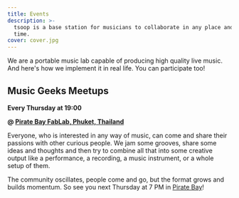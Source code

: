 ```yaml
---
title: Events
description: >-
  tsoop is a base station for musicians to collaborate in any place and at any
  time.
cover: cover.jpg
---
```

<script setup>
import EventRow from './EventRow.vue'
</script>

We are a portable music lab capable of producing high quality live music. And here's how we implement it in real life. You can participate too!

## Music Geeks Meetups

**Every Thursday at 19:00**

**@ [Pirate Bay FabLab, Phuket, Thailand](https://chromatone.center/academy/centers/phuket/)**

Everyone, who is interested in any way of music, can come and share their passions with other curious people. We jam some grooves, share some ideas and thoughts and then try to combine all that into some creative output like a performance, a recording, a music instrument, or a whole setup of them.

The community oscillates, people come and go, but the format grows and builds momentum. So see you next Thursday at 7 PM in [Pirate Bay](https://chromatone.center/academy/centers/phuket/)!
